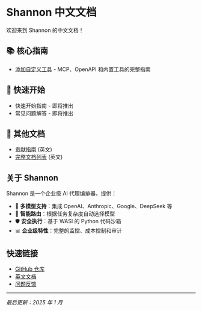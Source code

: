 # Shannon 中文文档

欢迎来到 Shannon 的中文文档！

## 📚 核心指南

- [添加自定义工具](添加自定义工具.md) - MCP、OpenAPI 和内置工具的完整指南

## 🚀 快速开始

- 快速开始指南 - 即将推出
- 常见问题解答 - 即将推出

## 📖 其他文档

- [贡献指南](../../CONTRIBUTING.md) (英文)
- [完整文档列表](../) (英文)

## 关于 Shannon

Shannon 是一个企业级 AI 代理编排器，提供：

- 🤖 **多模型支持**：集成 OpenAI、Anthropic、Google、DeepSeek 等
- 🔄 **智能路由**：根据任务复杂度自动选择模型
- 🛡️ **安全执行**：基于 WASI 的 Python 代码沙箱
- 📊 **企业级特性**：完整的监控、成本控制和审计

## 快速链接

- [GitHub 仓库](https://github.com/Kocoro-lab/Shannon)
- [英文文档](https://github.com/Kocoro-lab/Shannon/blob/main/README.md)
- [问题反馈](https://github.com/Kocoro-lab/Shannon/issues)

---

*最后更新：2025 年 1 月*

